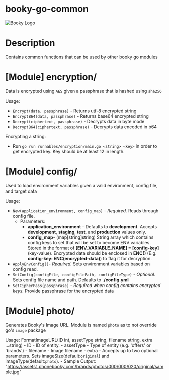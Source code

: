 # booky-go-common
![Booky Logo](https://user-images.githubusercontent.com/96253/56195205-17e08980-6067-11e9-9488-d0dcd80b5ebf.png)

# Description
Contains common functions that can be used by other booky go modules

# [Module] encryption/
Data is encrypted using `AES` given a passphrase that is hashed using `sha256`

Usage:
- `Encrypt(data, passphrase)` - Returns utf-8 encrypted string
- `EncryptB64(data, passphrase)` - Returns base64 encrypted string
- `Decrypt(ciphertext, passphrase)` - Decrypts data in byte mode
- `DecryptB64(ciphertext, passphrase)` - Decrypts data encoded in b64

Encrypting a string:
- Run `go run runnables/encryption/main.go <string> <key>` in order to get encrypted key. Key should be at least 12 in length.

# [Module] config/
Used to load environment variables given a valid environment, config file, and target data

Usage:
- `New(application_environment, config_map)` - *Required.* Reads through config file.
	- Parameters:
		- **application_environment** - Defaults to **development**. Accepts **development**, **staging**, **test**, and **production** values only.
		- **config_map**- (map[string]string) String array which contains config keys to set that will be set to become ENV variables. Stored in the format of **[ENV_VARIABLE_NAME] = [config-key]** (key-value). Encrypted data should be enclosed in **ENC()** (E.g. **config-key: ENC(encrypted-data)**) to flag it for decryption.
- `ApplyEnvConfig()`- *Required.* Sets environment variables based on config read.
- `SetConfig(configFile, configFilePath, configFileType)` - *Optional.* Sets config file name and path. Defaults to **./config.yml**
- `SetCipherPass(passphrase)` - *Required when config contains encrypted keys.* Provide passphrase for the encrypted data

# [Module] photo/
Generates Booky's Image URL. Module is named `photo` as to not override go's `image` package

Usage: FormatImageURL(ID int, assetType string, filename string, extra ...string)
 	- ID - ID of entity.
	- assetType - Type of entity (e.g. 'offers' or 'brands')
	- filename - Image filename
	- extra - Accepts up to two optional parameters. Sets imageSize(default:`original`) and imageType(default:`photo`).
	- Sample Output: "https://assets1.phonebooky.com/brands/photos/000/000/020/original/sample.jpg"

